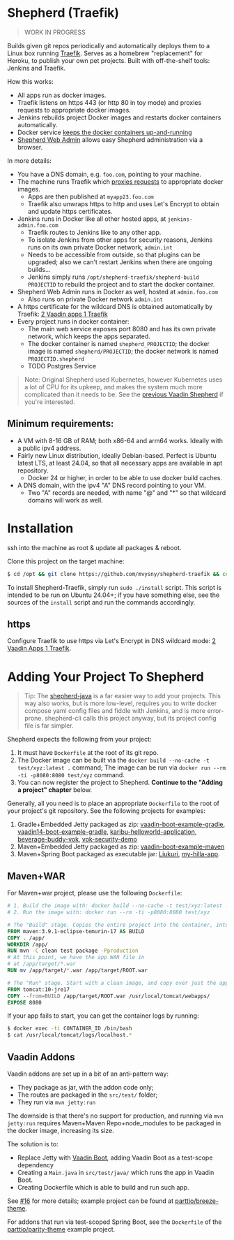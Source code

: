 # Shepherd (Traefik)

> WORK IN PROGRESS

Builds given git repos periodically and automatically deploys them to a Linux box running
[Traefik](https://traefik.io).
Serves as a homebrew "replacement" for Heroku, to publish your own pet projects.
Built with off-the-shelf tools: Jenkins and Traefik.

How this works:

* All apps run as docker images.
* Traefik listens on https 443 (or http 80 in toy mode) and proxies requests to appropriate docker images.
* Jenkins rebuilds project Docker images and restarts docker containers automatically.
* Docker service [keeps the docker containers up-and-running](https://mvysny.github.io/vaadin-docker-service/)
* [Shepherd Web Admin](https://github.com/mvysny/shepherd-java-client) allows easy Shepherd administration via a browser.

In more details:
* You have a DNS domain, e.g. `foo.com`, pointing to your machine.
* The machine runs Traefik which [proxies requests](https://mvysny.github.io/2-vaadin-apps-1-traefik/) to appropriate docker images.
  * Apps are then published at `myapp23.foo.com`
  * Traefik also unwraps https to http and uses Let's Encrypt to obtain and update https certificates.
* Jenkins runs in Docker like all other hosted apps, at `jenkins-admin.foo.com`
  * Traefik routes to Jenkins like to any other app.
  * To isolate Jenkins from other apps for security reasons, Jenkins runs on its own private Docker network, `admin.int`
  * Needs to be accessible from outside, so that plugins can be upgraded; also we can't restart Jenkins when there are ongoing builds...
  * Jenkins simply runs `/opt/shepherd-traefik/shepherd-build PROJECTID` to rebuild the project and to start the docker container.
* Shepherd Web Admin runs in Docker as well, hosted at `admin.foo.com`
  * Also runs on private Docker network `admin.int`
* A https certificate for the wildcard DNS is obtained automatically by Traefik: [2 Vaadin apps 1 Traefik](https://mvysny.github.io/2-vaadin-apps-1-traefik/)
* Every project runs in docker container:
  * The main web service exposes port 8080 and has its own private network, which keeps the apps separated.
  * The docker container is named `shepherd_PROJECTID`; the docker image is named `shepherd/PROJECTID`; the docker network is named `PROJECTID.shepherd`
  * TODO Postgres Service

> Note: Original Shepherd used Kubernetes, however Kubernetes uses a lot of CPU for its upkeep,
> and makes the system much more complicated than it needs to be. See the [previous Vaadin Shepherd](https://github.com/mvysny/shepherd)
> if you're interested.

## Minimum requirements:

* A VM with 8-16 GB of RAM; both x86-64 and arm64 works. Ideally with a public ipv4 address.
* Fairly new Linux distribution, ideally Debian-based. Perfect is Ubuntu latest LTS, at least 24.04, so that
  all necessary apps are available in apt repository.
  * Docker 24 or higher, in order to be able to use docker build caches.
* A DNS domain, with the ipv4 "A" DNS record pointing to your VM.
  * Two "A" records are needed, with name "@" and "*" so that wildcard domains will work as well.

# Installation

ssh into the machine as root & update all packages & reboot.

Clone this project on the target machine:
```bash
$ cd /opt && git clone https://github.com/mvysny/shepherd-traefik && cd shepherd-traefik
```

To install Shepherd-Traefik, simply run `sudo ./install` script. This script is intended
to be run on Ubuntu 24.04+; if you have something else, see the sources of the `install`
script and run the commands accordingly.

## https

Configure Traefik to use https via Let's Encrypt in DNS wildcard mode:
[2 Vaadin Apps 1 Traefik](https://mvysny.github.io/2-vaadin-apps-1-traefik/).

# Adding Your Project To Shepherd

> Tip: The [shepherd-java](https://github.com/mvysny/shepherd-java-client) is a far easier way to add your projects.
> This way also works, but is more low-level, requires you to write docker compose yaml config files and fiddle with Jenkins,
> and is more error-prone. shepherd-cli calls this project anyway, but its project config file is far simpler.

Shepherd expects the following from your project:

1. It must have `Dockerfile` at the root of its git repo.
2. The Docker image can be built via the `docker build --no-cache -t test/xyz:latest .` command;
   The image can be run via `docker run --rm -ti -p8080:8080 test/xyz` command.
3. You can now register the project to Shepherd. **Continue to the "Adding a project" chapter** below.

Generally, all you need is to place an appropriate `Dockerfile` to the root of your project's git repository.
See the following projects for examples:

1. Gradle+Embedded Jetty packaged as zip: [vaadin-boot-example-gradle](https://github.com/mvysny/vaadin-boot-example-gradle),
   [vaadin14-boot-example-gradle](https://github.com/mvysny/vaadin14-boot-example-gradle),
   [karibu-helloworld-application](https://github.com/mvysny/karibu-helloworld-application),
   [beverage-buddy-vok](https://github.com/mvysny/beverage-buddy-vok),
   [vok-security-demo](https://github.com/mvysny/vok-security-demo)
2. Maven+Embedded Jetty packaged as zip: [vaadin-boot-example-maven](https://github.com/mvysny/vaadin-boot-example-maven)
3. Maven+Spring Boot packaged as executable jar: [Liukuri](https://github.com/vesanieminen/ElectricityCostDashboard),
   [my-hilla-app](https://github.com/mvysny/my-hilla-app).

## Maven+WAR

For Maven+war project, please use the following `Dockerfile`:

```dockerfile
# 1. Build the image with: docker build --no-cache -t test/xyz:latest .
# 2. Run the image with: docker run --rm -ti -p8080:8080 test/xyz

# The "Build" stage. Copies the entire project into the container, into the /app/ folder, and builds it.
FROM maven:3.9.1-eclipse-temurin-17 AS BUILD
COPY . /app/
WORKDIR /app/
RUN mvn -C clean test package -Pproduction
# At this point, we have the app WAR file in
# at /app/target/*.war
RUN mv /app/target/*.war /app/target/ROOT.war

# The "Run" stage. Start with a clean image, and copy over just the app itself, omitting gradle, npm and any intermediate build files.
FROM tomcat:10-jre17
COPY --from=BUILD /app/target/ROOT.war /usr/local/tomcat/webapps/
EXPOSE 8080
```

If your app fails to start, you can get the container logs by running:
```bash
$ docker exec -ti CONTAINER_ID /bin/bash
$ cat /usr/local/tomcat/logs/localhost.*
```

## Vaadin Addons

Vaadin addons are set up in a bit of an anti-pattern way:

* They package as jar, with the addon code only;
* The routes are packaged in the `src/test/` folder;
* They run via `mvn jetty:run`

The downside is that there's no support for production, and running via `mvn jetty:run`
requires Maven+Maven Repo+node_modules to be packaged in the docker image, increasing its size.

The solution is to:

* Replace Jetty with [Vaadin Boot](https://github.com/mvysny/vaadin-boot), adding Vaadin Boot as a test-scope dependency
* Creating a `Main.java` in `src/test/java/` which runs the app in Vaadin Boot.
* Creating Dockerfile which is able to build and run such app.

See [#16](https://github.com/mvysny/shepherd/issues/16) for more details; example project can be found at [parttio/breeze-theme](https://github.com/parttio/breeze-theme).

For addons that run via test-scoped Spring Boot, see the `Dockerfile` of the [parttio/parity-theme](https://github.com/parttio/parity-theme) example project.

